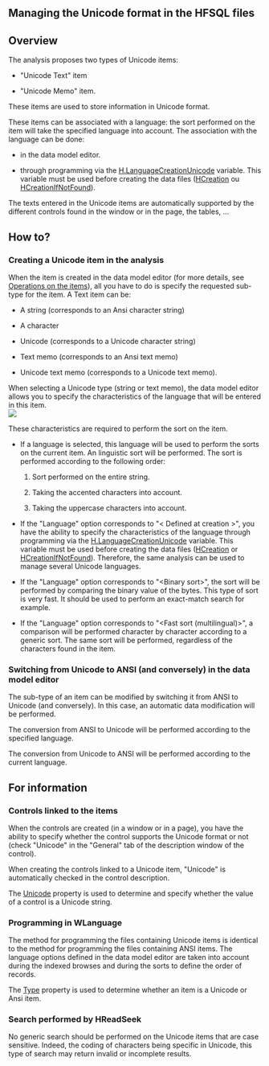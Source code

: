 
## Managing the Unicode format in the HFSQL files
			



<a name="NOTE1"></a>
<a name="NOTE1_1"></a>


## Overview
<a name="overview_ELTTEXTE000173"></a>
The analysis proposes two types of Unicode items: 

- "Unicode Text" item 

- "Unicode Memo" item. 


These items are used to store information in Unicode format.

These items can be associated with a language: the sort performed on the item will take the specified language into account. The association with the language can be done:

- in the data model editor.

- through programming via the [H.LanguageCreationUnicode](../WDLang4/3044382.md) variable. This variable must be used before creating the data files ([HCreation](../WDLang4/3044255.md) ou [HCreationIfNotFound](../WDLang4/3044254.md)).




The texts entered in the Unicode items are automatically supported by the different controls found in the window or in the page, the tables, ...



<a name="NOTE2"></a>
<a name="NOTE2_1"></a>


## How to?
<a name="how_ELTTEXTE000203"></a>


### Creating a Unicode item in the analysis
<a name="creating_unicode_item_the_analysis_ELTPARAGRAPHE000041"></a>

When the item is created in the data model editor (for more details, see [Operations on the items](../Editeurs/2011009.md)), all you have to do is specify the requested sub-type for the item. A Text item can be:

- A string (corresponds to an Ansi character string)

- A character

- Unicode (corresponds to a Unicode character string)

- Text memo (corresponds to an Ansi text memo)

- Unicode text memo (corresponds to a Unicode text memo).




When selecting a Unicode type (string or text memo), the data model editor allows you to specify the characteristics of the language that will be entered in this item.
<br>![](https://doc.pcsoft.fr/en-US/images/image.awp?langid=3&name=Unicode_Analyse.gif)


These characteristics are required to perform the sort on the item. 

- If a language is selected, this language will be used to perform the sorts on the current item. An linguistic sort will be performed. The sort is performed according to the following order:

	1. Sort performed on the entire string.

	2. Taking the accented characters into account.

	3. Taking the uppercase characters into account.




- If the "Language" option corresponds to "&lt; Defined at creation &gt;", you have the ability to specify the characteristics of the language through programming via the [H.LanguageCreationUnicode](../WDLang4/3044382.md) variable. This variable must be used before creating the data files ([HCreation](../WDLang4/3044255.md) or [HCreationIfNotFound](../WDLang4/3044254.md)). Therefore, the same analysis can be used to manage several Unicode languages.

- If the "Language" option corresponds to "&lt;Binary sort&gt;", the sort will be performed by comparing the binary value of the bytes. This type of sort is very fast. It should be used to perform an exact-match search for example. 

- If the "Language" option corresponds to "&lt;Fast sort (multilingual)&gt;", a comparison will be performed character by character according to a generic sort. The same sort will be performed, regardless of the characters found in the item. 



<a name="NOTE2_2"></a>


### Switching from Unicode to ANSI (and conversely) in the data model editor
<a name="switching_from_unicode_ansi_and_conversely_the_data_model_editor_ELTPARAGRAPHE000085"></a>

The sub-type of an item can be modified by switching it from ANSI to Unicode (and conversely). In this case, an automatic data modification will be performed.

The conversion from ANSI to Unicode will be performed according to the specified language.

The conversion from Unicode to ANSI will be performed according to the current language.

<a name="NOTE3"></a>
<a name="NOTE3_1"></a>


## For information
<a name="for_information_ELTTEXTE000233"></a>


### Controls linked to the items
<a name="controls_linked_the_items_ELTPARAGRAPHE000098"></a>

When the controls are created (in a window or in a page), you have the ability to specify whether the control supports the Unicode format or not (check "Unicode" in the "General" tab of the description window of the control).

When creating the controls linked to a Unicode item, "Unicode" is automatically checked in the control description.

The [Unicode](../Proprietes/1000017001.md) property is used to determine and specify whether the value of a control is a Unicode string.
<a name="NOTE3_2"></a>


### Programming in WLanguage
<a name="programming_wlanguage_ELTPARAGRAPHE000112"></a>

The method for programming the files containing Unicode items is identical to the method for programming the files containing ANSI items. The language options defined in the data model editor are taken into account during the indexed browses and during the sorts to define the order of records.

The [Type](../Proprietes/2510131.md) property is used to determine whether an item is a Unicode or Ansi item.
<a name="NOTE3_4"></a>


### Search performed by HReadSeek
<a name="search_performed_hreadseek_ELTPARAGRAPHE000124"></a>

No generic search should be performed on the Unicode items that are case sensitive. Indeed, the coding of characters being specific in Unicode, this type of search may return invalid or incomplete results. 


